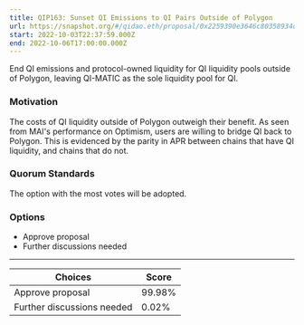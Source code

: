```yaml
---
title: QIP163: Sunset QI Emissions to QI Pairs Outside of Polygon
url: https://snapshot.org/#/qidao.eth/proposal/0x2259390e3646c80358934dd583ab5a7e5ac1e34863a99e635c442b927a77d048
start: 2022-10-03T22:37:59.000Z
end: 2022-10-06T17:00:00.000Z
---
```

End QI emissions and protocol-owned liquidity for QI liquidity pools outside of Polygon, leaving QI-MATIC as the sole liquidity pool for QI.

### Motivation

The costs of QI liquidity outside of Polygon outweigh their benefit. As seen from MAI's performance on Optimism, users are willing to bridge QI back to Polygon. This is evidenced by the parity in APR between chains that have QI liquidity, and chains that do not. 

### Quorum Standards

The option with the most votes will be adopted.

### Options

* Approve proposal
* Further discussions needed
---
| Choices | Score |
| --- | --- |
| Approve proposal | 99.98% |
| Further discussions needed | 0.02% |

